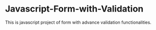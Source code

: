 # Javascript-Form-with-Validation
This is javascript project of form with advance validation functionalities.

